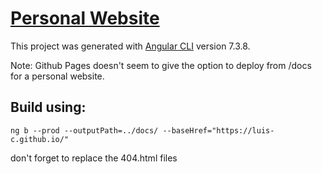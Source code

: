 # [Personal Website](https://luis-c.github.io)

This project was generated with
[Angular CLI](https://github.com/angular/angular-cli) version 7.3.8.

Note: Github Pages doesn't seem to give the option to deploy from /docs for a
personal website.

## Build using:

`ng b --prod --outputPath=../docs/ --baseHref="https://luis-c.github.io/"`

don't forget to replace the 404.html files
